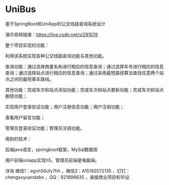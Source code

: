 # UniBus
基于SpringBoot和UniApp的公交线路查询系统设计

演示视频链接：https://live.csdn.net/v/291078

整个项目实现的功能：

利用该系统实现各种公交线路查询功能与其他功能。

查询功能：通过选择商厦名称进行相应的信息查询；通过选择车号进行相应的信息查询；通过选择站点进行相应的信息查询；通过采用最短路径算法查找任意两个站点之间的最短乘车路线。

其他功能：完成车次和站点添加功能；完成车次和站点更新功能；完成车次和站点删除功能；

实现用户登录验证功能；用户注册信息功能；用户注销功能；

查看用户留言功能；

管理员登录验证功能；管理员注销功能。

用到的技术：

后端java语言，springboot框架，MySql数据库

用户前端uniapp实现h5，管理员前端是电脑端。

详询 微信1：egvh56ufy7hh ，微信2：A15192572135 ，钉钉：chengxuyuandabo ，QQ：821898835 ，承接商业项目和毕设
